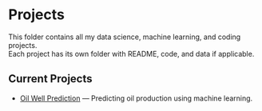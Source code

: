 # Projects

This folder contains all my data science, machine learning, and coding projects.  
Each project has its own folder with README, code, and data if applicable.

## Current Projects
- [Oil Well Prediction](./Oil-Well-Prediction) — Predicting oil production using machine learning.
